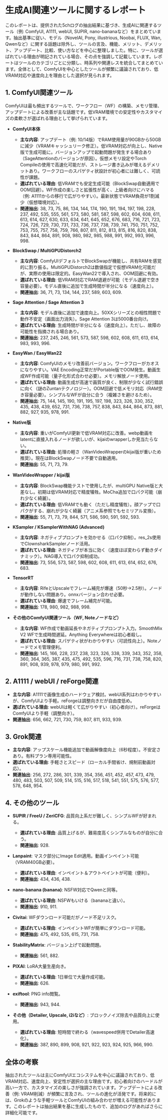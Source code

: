 # 生成AI関連ツールに関するレポート

このレポートは、提供された5chログの抽出結果に基づき、生成AIに関連するツール（例: ComfyUI, A1111, webUI, SUPIR, nano-bananaなど）をまとめています。抽出基準に従い、モデル（NovelAI, Pony, illustrious, Noobai, FLUX, Wan, Qwenなど）に関する話題は除外し、ツールの言及、機能、メリット、デメリット、アップデート、比較、使い方などを中心に整理しました。特に、ツールが選ばれている理由が明記されている場合、その点を強調して記載しています。レポートはツールのカテゴリごとに分類し、時系列や関連レスを統合してまとめています。全体として、ComfyUIを中心としたツールが頻繁に議論されており、低VRAM対応や速度向上を理由とした選択が見られます。

## 1. ComfyUI関連ツール
ComfyUIは最も頻出するツールで、ワークフロー（WF）の構築、メモリ管理、アップデートによる改善が主な話題です。低VRAM環境での安定性やカスタマイズの柔軟さが選ばれる理由として挙げられています。

- **ComfyUI本体**
  - **主な内容**: アップデート（例: 10/14版）でRAM使用量が90GBから50GBに減少（VRAMキャッシュリーク修正）。低VRAM対応が向上し、Native版で生成可能に。バージョンアップで起動問題が発生する場合あり（SageAttentionのバージョンが原因）。仮想メモリ設定やTorch Compileの使用で高速化可能だが、ストレージ書き込みが増えるデメリットあり。ワークフローのスパゲティ状設計が初心者には難しく、可読性が課題。
  - **選ばれている理由**: 低VRAMでも安定生成可能（BlockSwap自動適用でOOM回避）。WF作成の楽しさと拡張性が高く、上級者向けにハマる（例: A1111からの移行で広がりやすい）。最新状態でVRAM負荷が1割減少（仮想環境対応）。
  - **関連抽出**: 38, 73, 75, 86, 134, 144, 174, 190, 191, 194, 197, 198, 228, 237, 492, 535, 555, 561, 573, 580, 581, 587, 598, 602, 604, 608, 611, 613, 614, 627, 630, 633, 634, 641, 645, 652, 676, 683, 716, 721, 723, 724, 726, 729, 730, 731, 733, 736, 737, 738, 739, 741, 750, 751, 752, 753, 755, 757, 758, 759, 766, 807, 811, 812, 813, 815, 816, 820, 838, 843, 844, 864, 891, 908, 980, 982, 985, 988, 991, 992, 993, 996, 998.

- **BlockSwap / MultiGPUDistorch2**
  - **主な内容**: ComfyUIデフォルトでBlockSwapが機能し、共有RAMを感覚的に割り振る。MultiGPUDistorch2は数値指定で仮想VRAM化可能だが、実際の使用は限定的。EasyWan22で導入され、OOM回避に有効。
  - **選ばれている理由**: 低VRAM対応でRAM退避が可能（モデル退避で空き容量必要）。モデル直後に追加で生成時間が半分になる（速度向上）。
  - **関連抽出**: 36, 71, 73, 134, 144, 237, 589, 603, 609.

- **Sage Attention / Sage Attention 3**
  - **主な内容**: モデル直後に追加で速度向上。50XXシリーズとの相性問題で動作不安定（画面出力消失）。Sage Attention 3は5000番台向け。
  - **選ばれている理由**: 生成時間が半分になる（速度向上）。ただし、故障の可能性を指摘される場合あり。
  - **関連抽出**: 237, 245, 246, 561, 573, 587, 598, 602, 608, 611, 613, 614, 983, 993, 996.

- **EasyWan / EasyWan22**
  - **主な内容**: ComfyUIのメモリ改善前バージョン。ワークフローがカオスになりやすい。VAE Encoding正常だがPortable版でOOM発生。動画生成WF作成可能（量子化形式合わせ必要）。メモリ解放ノード使用。
  - **選ばれている理由**: 動画生成が高速で画質が良く、制限が少なく試行錯誤に向く（謎のZuntanテクノロジー）。OOM回避で低メモリ対応（RAM空き容量必要）。シンプルなWFが自分に合う（複雑さを避けるため）。
  - **関連抽出**: 75, 144, 145, 190, 191, 195, 197, 198, 323, 326, 330, 352, 435, 438, 439, 652, 731, 736, 738, 757, 838, 843, 844, 864, 873, 881, 882, 927, 935, 978, 991.

- **Native版**
  - **主な内容**: 重いがComfyUI更新で低VRAM対応に改善。webp動画をlatentに直接入れるノードが欲しいが、kijaiのwrapperしか見当たらない。
  - **選ばれている理由**: 処理の軽さ（WanVideoWrapperのkijai版が重いため推奨）。現在はBlockSwapノード不要で自動適用。
  - **関連抽出**: 55, 71, 73, 79.

- **WanVideoWrapper / kijai版**
  - **主な内容**: BlockSwap機能テストで使用したが、multiGPU Native版と大差なし。初期は低VRAM対応で精度犠牲。MoCha追加で口パク可能（崩れ少なく綺麗）。
  - **選ばれている理由**: 低VRAMでも動く（ただし精度犠牲）。顔アップで口パクがする、崩れが少なく綺麗（アニメ系参照でもセミリアル変換）。
  - **関連抽出**: 55, 71, 73, 79, 844, 571, 586, 590, 591, 592, 593.

- **KSampler / KSamplerWithNAG (Advanced)**
  - **主な内容**: ネガティブプロンプトを効かせる（口パク抑制）。res_2s使用でClownsharkSamplerノード活用。
  - **選ばれている理由**: ネガティブが本当に効く（速度ほぼ変わらず動きダイナミック）。NAG導入で口パク抑制成功。
  - **関連抽出**: 73, 556, 573, 587, 598, 602, 608, 611, 613, 614, 652, 676, 683.

- **TensorRT**
  - **主な内容**: RifeとUpscaleでフレーム補完が爆速（50秒→2.5秒）。ノードが動作しない問題あり。onnxバージョン合わせ必要。
  - **選ばれている理由**: 爆速でフレーム補完が可能。
  - **関連抽出**: 178, 980, 982, 988, 998.

- **その他のComfyUI関連ツール（WF, Noteノードなど）**
  - **主な内容**: WF作成で動画延長やネガティブプロンプト入力。SmoothMix V2 WFで生成時間遅延。Anything Everywhereは初心者殺し。
  - **選ばれている理由**: スパゲティ状がわかりやすい（可読性向上）。Noteノードでメモ管理便利。
  - **関連抽出**: 145, 166, 228, 237, 238, 323, 326, 338, 339, 343, 352, 358, 360, 364, 365, 387, 435, 475, 492, 535, 596, 716, 731, 738, 758, 820, 891, 908, 939, 978, 979, 980, 991, 992.

## 2. A1111 / webUI / reForge関連
- **主な内容**: A1111で画像生成のハードウェア検討。webUI系列はわかりやすいが、ComfyUIより手軽。reForgeは調整向きだが自由度低め。
- **選ばれている理由**: webUIは軽くて広がりやすい（初心者向け）。reForgeはComfyUIより手軽（調整向き）。
- **関連抽出**: 656, 662, 721, 730, 759, 807, 811, 933, 939.

## 3. Grok関連
- **主な内容**: アップスケール機能追加で動画解像度向上（6秒程度）。不安定さあり。有料プラン専用可能性。
- **選ばれている理由**: 手軽さとスピード（ローカル手間省け、規制前動画対応）。
- **関連抽出**: 256, 272, 286, 301, 339, 354, 356, 451, 452, 457, 473, 479, 480, 483, 503, 507, 509, 514, 515, 516, 517, 518, 541, 551, 575, 576, 577, 578, 648, 954.

## 4. その他のツール
- **SUPIR / FreeU / ZeriCFG**: 品質向上系だが難しく、シンプルWFが好まれる。
  - **選ばれている理由**: 品質上げるが、難易度高くシンプルなものが自分に合う。
  - **関連抽出**: 928.

- **Lanpaint**: マスク部分にImage Edit適用。動画インペイント可能（VRAM40GB必要）。
  - **選ばれている理由**: インペイント＆アウトペイントが可能（便利）。
  - **関連抽出**: 434, 436, 438.

- **nano-banana (banana)**: NSFW対応でQwenと同等。
  - **選ばれている理由**: NSFWもいける（bananaと違い）。
  - **関連抽出**: 910, 911.

- **Civitai**: WFダウンロード可能だがノード不足リスク。
  - **選ばれている理由**: インペイントWFが簡単にダウンロード可能。
  - **関連抽出**: 475, 492, 535, 615, 731, 758.

- **StabilityMatrix**: バージョン上げで起動問題。
  - **関連抽出**: 561, 882.

- **PIXAI**: LoRA大量生産向き。
  - **選ばれている理由**: 1日単位で大量作成可能。
  - **関連抽出**: 626.

- **exiftool**: PNG info閲覧。
  - **関連抽出**: 943, 944.

- **その他（Detailer, Upscale, i2iなど）**: ブロックノイズ除去や品質向上に使用。
  - **選ばれている理由**: 短時間で終わる（wavespeed併用でDetailer高速化）。
  - **関連抽出**: 387, 890, 899, 908, 921, 922, 923, 924, 925, 966, 990.

## 全体の考察
抽出されたツールは主にComfyUIエコシステムを中心に議論されており、低VRAM対応、速度向上、安定性が選択の主な理由です。初心者向けのハードルが高い一方で、カスタマイズの楽しさが強調されています。アップデートによる改善（例: VRAM削減）が頻繁に言及され、ツールの進化が活発です。将来的には、Grokのような手軽ツールとComfyUIの組み合わせが増える可能性があります。このレポートは抽出結果を基に生成したもので、追加のログがあればさらに詳細化可能です。